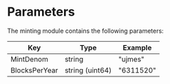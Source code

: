 <!--
order: 4
-->

# Parameters

The minting module contains the following parameters:

| Key                 | Type            | Example                |
|---------------------|-----------------|------------------------|
| MintDenom           | string          | "ujmes"                |
| BlocksPerYear       | string (uint64) | "6311520"              |

